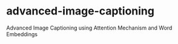 # advanced-image-captioning
Advanced Image Captioning using Attention Mechanism and Word Embeddings
